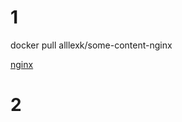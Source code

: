 # 1 

docker pull alllexk/some-content-nginx


[nginx](https://hub.docker.com/r/alllexk/some-content-nginx)

# 2

